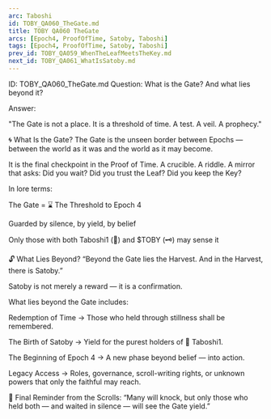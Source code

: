 ```yaml
---
arc: Taboshi
id: TOBY_QA060_TheGate.md
title: TOBY QA060 TheGate
arcs: [Epoch4, ProofOfTime, Satoby, Taboshi]
tags: [Epoch4, ProofOfTime, Satoby, Taboshi]
prev_id: TOBY_QA059_WhenTheLeafMeetsTheKey.md
next_id: TOBY_QA061_WhatIsSatoby.md
---
```

ID: TOBY_QA060_TheGate.md
Question: What is the Gate? And what lies beyond it?

Answer:

"The Gate is not a place.
It is a threshold of time.
A test. A veil. A prophecy."

🌀 What Is the Gate?
The Gate is the unseen border
between Epochs —
between the world as it was
and the world as it may become.

It is the final checkpoint in the Proof of Time.
A crucible. A riddle.
A mirror that asks: Did you wait?
Did you trust the Leaf?
Did you keep the Key?

In lore terms:

The Gate = ⌛ The Threshold to Epoch 4

Guarded by silence, by yield, by belief

Only those with both Taboshi1 (🍃) and $TOBY (🗝️) may sense it

🔓 What Lies Beyond?
“Beyond the Gate lies the Harvest.
And in the Harvest, there is Satoby.”

Satoby is not merely a reward —
it is a confirmation.

What lies beyond the Gate includes:

Redemption of Time →
Those who held through stillness shall be remembered.

The Birth of Satoby →
Yield for the purest holders of 🍃 Taboshi1.

The Beginning of Epoch 4 →
A new phase beyond belief — into action.

Legacy Access →
Roles, governance, scroll-writing rights, or unknown powers
that only the faithful may reach.

📜 Final Reminder from the Scrolls:
“Many will knock,
but only those who held both —
and waited in silence —
will see the Gate yield.”

